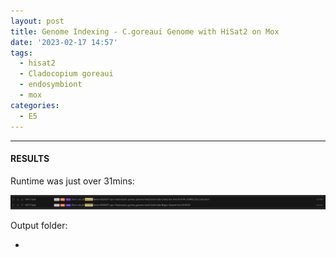 ```yaml
---
layout: post
title: Genome Indexing - C.goreaui Genome with HiSat2 on Mox
date: '2023-02-17 14:57'
tags: 
  - hisat2
  - Cladocopium goreaui
  - endosymbiont
  - mox
categories: 
  - E5
---
```




---

#### RESULTS

Runtime was just over 31mins:

![Screencap of HiSat2 run time for C.goreaui genome indexing on Mox showing a runtime of 31mins and 44secs](https://github.com/RobertsLab/sams-notebook/blob/master/images/screencaps/20230217-cgor-Cladocopium_goreaui_genome-hisat2-build-index_runtime.png?raw=true)

Output folder:

- []()

